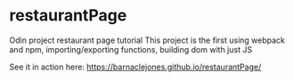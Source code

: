 # restaurantPage
Odin project restaurant page tutorial
This project is the first using webpack and npm, importing/exporting functions, building dom with just JS

See it in action here:
https://barnaclejones.github.io/restaurantPage/

